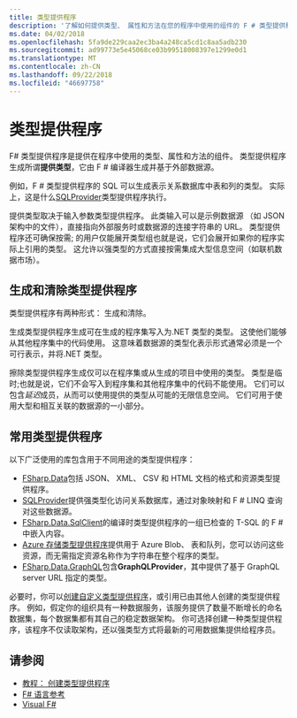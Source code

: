 ```yaml
---
title: 类型提供程序
description: '了解如何提供类型、 属性和方法在您的程序中使用的组件的 F # 类型提供程序。'
ms.date: 04/02/2018
ms.openlocfilehash: 5fa9de229caa2ec3ba4a248ca5cd1c8aa5adb230
ms.sourcegitcommit: ad99773e5e45068ce03b99518008397e1299e0d1
ms.translationtype: MT
ms.contentlocale: zh-CN
ms.lasthandoff: 09/22/2018
ms.locfileid: "46697758"
---
```

# <a name="type-providers"></a>类型提供程序

F# 类型提供程序是提供在程序中使用的类型、属性和方法的组件。 类型提供程序生成所谓**提供类型**，它由 F # 编译器生成并基于外部数据源。

例如，F # 类型提供程序的 SQL 可以生成表示关系数据库中表和列的类型。 实际上，这是什么[SQLProvider](https://fsprojects.github.io/SQLProvider/)类型提供程序执行。

提供类型取决于输入参数类型提供程序。 此类输入可以是示例数据源 （如 JSON 架构中的文件），直接指向外部服务时或数据源的连接字符串的 URL。 类型提供程序还可确保按需; 的用户仅能展开类型组也就是说，它们会展开如果你的程序实际上引用的类型。 这允许以强类型的方式直接按需集成大型信息空间（如联机数据市场）。

## <a name="generative-and-erased-type-providers"></a>生成和清除类型提供程序

类型提供程序有两种形式： 生成和清除。

生成类型提供程序生成可在生成的程序集写入为.NET 类型的类型。 这使他们能够从其他程序集中的代码使用。 这意味着数据源的类型化表示形式通常必须是一个可行表示，并将.NET 类型。

擦除类型提供程序生成仅可以在程序集或从生成的项目中使用的类型。 类型是临时;也就是说，它们不会写入到程序集和其他程序集中的代码不能使用。 它们可以包含*延迟*成员，从而可以使用提供的类型从可能的无限信息空间。 它们可用于使用大型和相互关联的数据源的一小部分。

## <a name="commonly-used-type-providers"></a>常用类型提供程序

以下广泛使用的库包含用于不同用途的类型提供程序：

- [FSharp.Data](https://fsharp.github.io/FSharp.Data/)包括 JSON、 XML、 CSV 和 HTML 文档的格式和资源类型提供程序。
- [SQLProvider](https://fsprojects.github.io/SQLProvider/)提供强类型化访问关系数据库，通过对象映射和 F # LINQ 查询对这些数据源。
- [FSharp.Data.SqlClient](https://fsprojects.github.io/FSharp.Data.SqlClient/)的编译时类型提供程序的一组已检查的 T-SQL 的 F # 中嵌入内容。
- [Azure 存储类型提供程序](https://fsprojects.github.io/AzureStorageTypeProvider/)提供用于 Azure Blob、 表和队列，您可以访问这些资源，而无需指定资源名称作为字符串在整个程序的类型。
- [FSharp.Data.GraphQL](https://fsprojects.github.io/FSharp.Data.GraphQL/index.html)包含**GraphQLProvider**，其中提供了基于 GraphQL server URL 指定的类型。

必要时，你可以[创建自定义类型提供程序](creating-a-type-provider.md)，或引用已由其他人创建的类型提供程序。 例如，假定你的组织具有一种数据服务，该服务提供了数量不断增长的命名数据集，每个数据集都有其自己的稳定数据架构。 你可选择创建一种类型提供程序，该程序不仅读取架构，还以强类型方式将最新的可用数据集提供给程序员。

## <a name="see-also"></a>请参阅

- [教程： 创建类型提供程序](creating-a-type-provider.md)
- [F# 语言参考](../../language-reference/index.md)
- [Visual F#](../../index.md)
